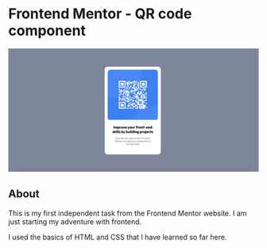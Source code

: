 # Frontend Mentor - QR code component

![Screenshot](./images/screenshot.png)

## About

This is my first independent task from the Frontend Mentor website. I am just starting my adventure with frontend. 

I used the basics of HTML and CSS that I have learned so far here.